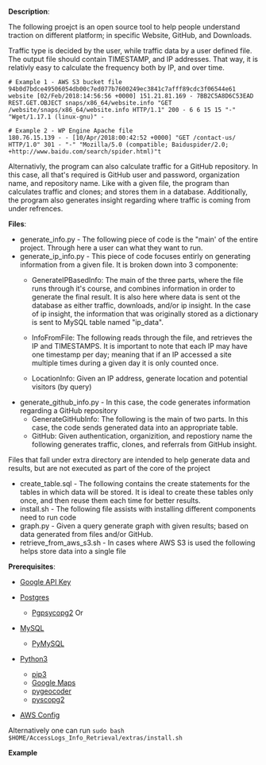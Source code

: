 **Description**:

The following proejct is an open source tool to help people understand traction on different platform; in specific Website, GitHub, and Downloads. 

Traffic type is decided by the user, while traffic data by a user defined file. The output file should contain TIMESTAMP, and IP addresses. That way, 
it is relativly easy to calculate the frequency both by IP, and over time.  

```
# Example 1 - AWS S3 bucket file
94b0d7bdce49506054db00c7ed077b7600249ec3841c7afff89cdc3f06544e61 website [02/Feb/2018:14:56:56 +0000] 151.21.81.169 - 7BB2C5A8D6C53EAD REST.GET.OBJECT snaps/x86_64/website.info "GET /website/snaps/x86_64/website.info HTTP/1.1" 200 - 6 6 15 15 "-" "Wget/1.17.1 (linux-gnu)" -

# Example 2 - WP Engine Apache file 
180.76.15.139 - - [10/Apr/2018:00:42:52 +0000] "GET /contact-us/ HTTP/1.0" 301 - "-" "Mozilla/5.0 (compatible; Baiduspider/2.0; +http://www.baidu.com/search/spider.html)"t
```

Alternativly, the program can also calculate traffic for a GitHub repository. In this case, all that's required is GitHub user and password, organization name, and repository name. 
Like with a given file, the program than calculates traffic and clones; and stores them in a database. Additionally, the program also generates insight regarding where traffic is coming from under refrences. 

  
**Files**:
* generate_info.py - The following piece of code is the "main' of the entire project. Through here a user can what they want to run. 
* generate_ip_info.py - This piece of code focuses entirly on generating information from a given file. It is broken down into 3 componente: 
   - GenerateIPBasedInfo: The main of the three parts, where the file runs through it's course, and combines information in order to generate the final result. 
                          It is also here where data is sent ot the database as either traffic, downloads, and/or ip insight. In the case of ip insight, the information
                          that was originally stored as a dictionary is sent to MySQL table named "ip_data".                    
   - InfoFromFile: The following reads through the file, and retrieves the IP and TIMESTAMPS. It is important to note that each IP may have one timestamp per day; 
                   meaning that if an IP accessed a site multiple times during a given day it is only counted once.  

   - LocationInfo: Given an IP address, generate location and potential visitors (by query)
* generate_github_info.py - In this case, the code generates information regarding a GitHub repository 
   - GenerateGitHubInfo: The following is the main of two parts. In this case, the code sends generated data into an appropriate table. 
   - GitHub: Given authentication, organizition, and repostiory name the following generates traffic, clones, and referrals from GitHub insight.    

Files that fall under extra directory are intended to help generate data and results, but are not executed as part of the core of the project
* create_table.sql -  The following contains the create statements for the tables in which data will be stored. It is ideal to create these tables only
                      once, and then reuse them each time for better results. 
* install.sh - The following file assists with installing different components need to run code
* graph.py - Given a query generate graph with given results; based on data generated from files and/or GitHub.  
* retrieve_from_aws_s3.sh - In cases where AWS S3 is used the following helps store data into a single file 

**Prerequisites**:

* [Google API Key](https://developers.google.com/maps/documentation/javascript/get-api-key)

* [Postgres](https://www.postgresql.org/download/)
  * [Pgpsycopg2](https://pypi.org/project/psycopg2/) 
 Or  
* [MySQL](https://www.mysql.com/downloads/) 
  * [PyMySQL](https://pypi.org/project/PyMySQL/0.7.4/) 

* [Python3](https://www.python.org)
   * [pip3](https://pip.pypa.io/en/stable/reference/pip_install/)
   * [Google Maps](https://github.com/googlemaps/google-maps-services-python)
   * [pygeocoder](https://github.com/tachang/pygeocoder)
   * [pyscopg2](https://pypi.python.org/pypi/psycopg2)
* [AWS Config](https://docs.aws.amazon.com/cli/latest/userguide/awscli-install-linux.html)

Alternatively one can run ```sudo bash $HOME/AccessLogs_Info_Retrieval/extras/install.sh```

**Example** 

